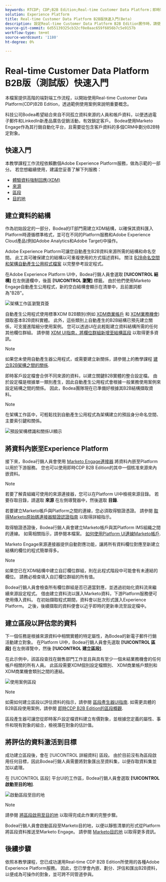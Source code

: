 ```yaml
---
keywords: RTCDP; CDP;B2B Edition;Real-time Customer Data Platform；即時客戶資料平台；即時cdp;b2b; CDP
solution: Experience Platform
title: Real-time Customer Data Platform B2B版快速入門(Beta)
description: 設定Real-time Customer Data Platform B2B Edition實作時，請使用此範例案例作為範例。
source-git-commit: 6d55139325cb32cf0e0aac659f6056b7c5e9157b
workflow-type: tm+mt
source-wordcount: '1180'
ht-degree: 0%

---
```


# Real-time Customer Data Platform B2B版（測試版）快速入門

本檔案提供高階的端對端工作流程，以開始使用Real-time Customer Data Platform(CDP)B2B Edition，透過範例使用案例來說明重要概念。

科技公司Bodea希望結合來自不同孤立資料來源的人員和帳戶資料，以便透過電子郵件和LinkedIn新產品廣告促銷活動，有效鎖定客戶。 Bodea使用Marketo Engage作為其行銷自動化平台，且需要從包含客戶資料的多個CRM中劃分B2B特定對象。

## 快速入門

本教學課程工作流程依賴數個Adobe Experience Platform服務，做為示範的一部分。 若您想繼續使用，建議您妥善了解下列服務：

- [體驗資料強制回應(XDM)](../xdm/home.md)
- [來源](../sources/home.md)
- [區段](../segmentation/home.md)
- [目的地](../destinations/home.md)

## 建立資料的結構

作為初始設定的一部分，Bodea的IT部門需建立XDM結構，以確保其資料匯入Platform時遵循標準格式，並可在不同的Platform服務和Adobe Experience Cloud產品(例如Adobe Analytics和Adobe Target)中操作。

Adobe Experience Platform可讓您自動產生B2B資料來源所需的結構和命名空間。 此工具可確保建立的結構以可重複使用的方式描述資料。 關注 [B2B命名空間和架構自動產生公用程式檔案](../sources/connectors/adobe-applications/marketo/marketo-namespaces.md) 以完整參考設定程式。

在Adobe Experience Platform UI中，Bodea行銷人員會選取 **[!UICONTROL 結構]** 在左側邊欄中，後面 **[!UICONTROL 瀏覽]** 標籤。 由於他們使用Marketo Engage自動產生公用程式，新的空白結構會顯示在清單中，且前置詞都為&quot;B2B&quot;。

![架構工作區瀏覽頁簽](./assets/b2b-tutorial/empty-b2b-schemas.png)

自動產生公用程式使用標準XDM B2B類別(例如 [XDM商業帳戶](../xdm/classes/b2b/business-account.md) 和 [XDM業務機會](../xdm/classes/b2b/business-opportunity.md))擷取基本B2B資料實體。 此外，這些類別上自動產生的B2B結構已預先建立關係，可支援進階細分使用案例。 您可以透過UI在此輕鬆建立資料結構所需的任何其他欄位群組。 請參閱 [XDM UI指南，將欄位群組新增至結構區段](../xdm/ui/resources/schemas.md#add-field-groups) 以取得更多資訊。

>[!NOTE]
> 
>如果您未使用自動產生器公用程式，或需要建立新關係，請參閱上的教學課程 [建立B2B架構之間的關係](../xdm/tutorials/relationship-b2b.md).

即時客戶設定檔會合併不同來源的資料，以建立關鍵B2B實體的整合設定檔。 由於設定檔是根據單一類別產生，因此自動產生公用程式會根據一般業務使用案例來設定結構之間的關係。 因此，Bodea團隊現在已準備好根據其B2B結構擷取資料。

>[!NOTE]
> 
>在架構工作區中，可輕鬆找到自動產生公用程式為架構建立的預設身分命名空間、主要索引鍵和關係。
>
>![預設架構標識和關係UI顯示](./assets/b2b-tutorial/schema-identity-relationship.png)

## 將資料內嵌至Experience Platform

接下來，Bodea行銷人員會使用 [Marketo Engage連接器](../sources/connectors/adobe-applications/marketo/marketo.md) 將資料內嵌至Platform以用於下游服務。 您也可以使用即時CDP B2B Edition的其中一個核准來源來內嵌資料。

>[!NOTE]
> 
>若要了解貴組織可使用的來源連接器，您可以在Platform UI中檢視來源目錄。 若要存取目錄，請選取 **來源** 在左側導覽器中，然後選取 **目錄**.

若要建立Marketo帳戶與Platform之間的連線，您必須取得驗證憑證。 請參閱 [取得Marketo原始碼連接器驗證認證指南](../sources/connectors/adobe-applications/marketo/marketo-auth.md) 以取得詳細指示。

取得驗證憑證後，Bodea行銷人員會建立Marketo帳戶與其Platform IMS組織之間的連線。 如需相關指示，請參閱本檔案。 [如何使用Platform UI連線Marketo帳戶](../sources/tutorials/ui/create/adobe-applications/marketo.md).

Marketo Engage來源連接器提供自動對應功能，讓將所有資料欄位對應至新建立結構的欄位的程式簡單得多。

>[!NOTE]
> 
>如果您已在XDM結構中建立自訂欄位群組，則在此程式階段中可能會有未連結的欄位。 請務必檢查填入自訂欄位群組的所有值。

Bodea行銷人員會檢查所有欄位群組是否已適當對應，並透過初始化資料流來繼續來源設定程式。 借由建立資料流以匯入Marketo資料，下游Platform服務便可使用傳入資料。 在初始擷取程式期間，資料會以批次形式匯入Experience Platform。 之後，後續擷取的資料便會以近乎即時的更新串流至設定檔中。

## 建立區段以評估您的資料

下一個任務是根據來源資料中相關實體的特定屬性，為Bodea的新電子郵件行銷活動建立對象。 在Platform UI中，Bodea行銷人員會先選取 **[!UICONTROL 區段]** 在左側導覽中，然後 **[!UICONTROL 建立區段]**.

在此示例中，該區段查找在銷售部門工作並且與具有至少一個未結業務機會的任何帳戶相關的所有人員。 此區段需要XDM個別設定檔類別、 XDM商業帳戶類別和XDM商業機會類別之間的連結。

![使用案例區段](./assets/b2b-tutorial/use-case-segment.png)

>[!NOTE]
> 
>如需如何建立區段以評估資料的指示，請參閱 [區段產生器UI指南](../segmentation/ui/segment-builder.md). 如需更具體的B2B區段使用案例，請參閱 [即時CDP B2B Edition的區段概觀](./segmentation/b2b.md).

區段產生器可讓您從即時客戶設定檔資料建立有價對象，並根據您定義的屬性、事件和現有對象的組合，檢視潛在對象的估計值。

## 將評估的資料激活到目標

成功建立區段後，會在 [!UICONTROL 詳細資料] 區段。 由於目前沒有為區段啟用任何目標，因此Bodea行銷人員需要將對象匯出至資料集，以便存取資料集並加以處理。

在 [!UICONTROL 區段] 平台UI的工作區，Bodea行銷人員會選取 **[!UICONTROL 啟動至目的地]**.

![啟動區段至目的地](./assets/b2b-tutorial/activate-to-destination.png)

>[!NOTE]
> 
>請參閱 [將區段啟用至目的地](https://experienceleague.adobe.com/docs/marketo/using/product-docs/core-marketo-concepts/smart-lists-and-static-lists/static-lists/push-an-adobe-experience-cloud-segment-to-a-marketo-static-list.html) 以取得完成此作業的完整步驟。

Bodea行銷人員會啟動區段至Marketo目的地，以便以靜態清單的形式從Platform將區段資料推送至Marketo Engage。 請參閱 [Marketo目的地](https://experienceleague.adobe.com/docs/experience-platform/destinations/catalog/adobe/marketo-engage.html) 以取得更多資訊。

## 後續步驟

依照本教學課程，您已成功運用Real-time CDP B2B Edition所使用的各種Adobe Experience Platform服務。 因此，您已學會內嵌、劃分、評估和匯出B2B資料，以便成為可操作的對象，並可跨不同管道參與。
